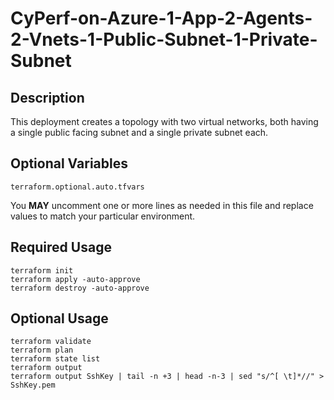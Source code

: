 # CyPerf-on-Azure-1-App-2-Agents-2-Vnets-1-Public-Subnet-1-Private-Subnet

## Description
This deployment creates a topology with two virtual networks, both having a single public facing subnet and a single private subnet each.

## Optional Variables
```
terraform.optional.auto.tfvars
```
You **MAY** uncomment one or more lines as needed in this file and replace values to match your particular environment.

## Required Usage
```
terraform init
terraform apply -auto-approve
terraform destroy -auto-approve
```

## Optional Usage
```
terraform validate
terraform plan
terraform state list
terraform output
terraform output SshKey | tail -n +3 | head -n-3 | sed "s/^[ \t]*//" > SshKey.pem
```